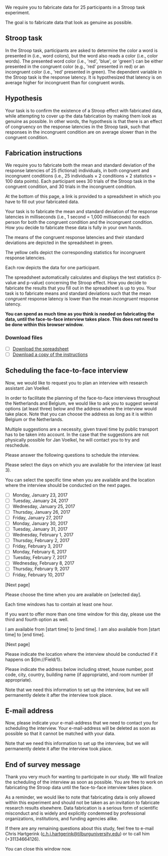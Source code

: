 We require you to fabricate data for 25 participants in a Stroop task experiment. 

The goal is to fabricate data that look as genuine as possible.
 
## Stroop task

In the Stroop task, participants are asked to determine the color a word is presented in (i.e., word colors), but the word also reads a color (i.e., color words). The presented word color (i.e., 'red', 'blue', or 'green') can be either presented in the congruent color (e.g., 'red' presented in red) or an incongruent color (i.e., 'red' presented in green). The dependent variable in the Stroop task is the response latency. It is hypothesized that latency is on average higher for incongruent than for congruent words.

## Hypothesis

Your task is to confirm the existence of a Stroop effect with fabricated data, while attempting to cover up the data fabrication by making them look as genuine as possible. In other words, the hypothesis is that there is an effect of congruency on the response latencies in the Stroop task, such that responses in the incongruent condition are on average slower than in the congruent condition.

## Fabrication instructions

We require you to fabricate both the mean and standard deviation of the response latencies of 25 (fictional) individuals, in both congruent and incongruent conditions (i.e., 25 individuals × 2 conditions × 2 statistics = 100 data points). Each participant sees 30 trials of the Stroop task in the congruent condition, and 30 trials in the incongruent condition. 

At the bottom of this page, a link is provided to a spreadsheet in which you have to fill out your fabricated data. 

Your task is to fabricate the mean and standard deviation of the response latencies in milliseconds (i.e., 1 second = 1,000 milliseconds) for each person for both the congruent condition and the incongruent condition. How you decide to fabricate these data is fully in your own hands. 

The means of the congruent response latencies and their standard deviations are depicted in the spreadsheet in green. 

The yellow cells depict the corresponding statistics for incongruent response latencies. 

Each row depicts the data for one participant. 

The spreadsheet automatically calculates and displays the test statistics (t-value and p-value) concerning the Stroop effect. How you decide to fabricate the results that you fill out in the spreadsheet is up to you. Your task is to fabricate means and standard deviations such that the mean *congruent* response latency is lower than the mean *incongruent* response latency.

**You can spend as much time as you think is needed on fabricating the data, until the face-to-face interview takes place. This does not need to be done within this browser window.**

### Download files
<!-- This has to be on the same page as the "Filling out the spreadsheet" -->

 - [ ] [Download the spreadsheet](https://surfdrive.surf.nl/files/index.php/s/ELp70g71Y7bosCW)
 - [ ] [Download a copy of the instructions](https://surfdrive.surf.nl/files/index.php/s/mMDkgCILKU8rhhD)

## Scheduling the face-to-face interview

Now, we would like to request you to plan an interview with research assistant Jan Voelkel.

In order to facilitate the planning of the face-to-face interviews throughout the Netherlands and Belgium, we would like to ask you to suggest several options (at least three) below and the address where the interview would take place. Note that you can choose the address as long as it is within Belgium or the Netherlands.

Multiple suggestions are a necessity, given travel time by public transport has to be taken into account. In the case that the suggestions are not physically possible for Jan Voelkel, he will contact you to try and reschedule.

Please answer the following questions to schedule the interview.

Please select the days on which you are available for the interview (at least 3).

You can select the specific time when you are available and the location where the interview should be conducted on the next pages.

- [ ] Monday, January 23, 2017
- [ ] Tuesday, January 24, 2017
- [ ] Wednesday, January 25, 2017
- [ ] Thursday, January 26, 2017
- [ ] Friday, January 27, 2017
- [ ] Monday, January 30, 2017
- [ ] Tuesday, January 31, 2017
- [ ] Wednesday, February 1, 2017
- [ ] Thursday, February 2, 2017
- [ ] Friday, February 3, 2017
- [ ] Monday, February 6, 2017
- [ ] Tuesday, February 7, 2017
- [ ] Wednesday, February 8, 2017
- [ ] Thursday, February 9, 2017
- [ ] Friday, February 10, 2017

<!-- force response on this page -->

[Next page]
<!-- loop and merge on this page for all selected days -->

Please choose the time when you are available on [selected day].

Each time windows has to contain at least one hour.

If you want to offer more than one time window for this day, please use the third and fourth option as well.

I am available from [start time] to [end time].
I am also available from [start time] to [end time].

[Next page]
<!-- loop and merge on this page for all selected days -->

Please indicate the location where the interview should be conducted if it happens on ${lm://Field/1}.

Please indicate the address below including street, house number, post code, city, country, building name (if appropriate), and room number (if appropriate).

Note that we need this information to set up the interview, but we will permanently delete it after the interview took place.

## E-mail address

Now, please indicate your e-mail-address that we need to contact you for scheduling the interview. Your e-mail-address will be deleted as soon as possible so that it cannot be matched with your data.

Note that we need this information to set up the interview, but we will permanently delete it after the interview took place.

## End of survey message

Thank you very much for wanting to participate in our study. We will finalize the scheduling of the interview as soon as possible. You are free to work on fabricating the Stroop data until the face-to-face interview takes place.

As a reminder, we would like to note that fabricating data is only allowed within this experiment and should not be taken as an invitation to fabricate research results elsewhere. Data fabrication is a serious form of scientific misconduct and is widely and explicitly condemned by professional organizations, institutions, and funding agencies alike.

If there are any remaining questions about this study, feel free to e-mail Chris Hartgerink ([c.h.j.hartgerink@tilburguniversity.edu](mailto:c.h.j.hartgerink@tilburguniversity.edu)) or to call him (+31134664126).

You can close this window now.
